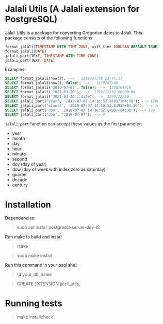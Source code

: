 # Jalali Utils (A Jalali extension for PostgreSQL)
Jalali Utils is a package for converting Gregorian dates to Jalali.
This package consists of the following functions:


```sql
format_jalali(TIMESTAMP WITH TIME ZONE, with_time BOOLEAN DEFAULT TRUE)
format_jalali(DATE)
jalali_part(TEXT, TIMESTAMP WITH TIME ZONE)
jalali_part(TEXT, DATE)
```

Examples:
```sql
SELECT format_jalali(now()); -->   1399/07/08 23:45:37
SELECT format_jalali(now(), false); -->   1399/07/08
SELECT format_jalali('2019-07-07', false); -->  1398/04/16
SELECT format_jalali('2021-03-20'); -->  1399/12/30 00:00:00
SELECT format_jalali('2021-03-20'::date); -->  1399/12/30
SELECT jalali_part('year', '2019-07-07 14:10:52.84937+04:30'); --> 1398
SELECT jalali_part('minute', '2019-07-07 14:10:52.84937+04:30'); --> 10
SELECT jalali_part('doy', '2019-07-07 14:10:52.84937+04:30'); --> 109
SELECT jalali_part('dow', '2019-07-07'); --> 4
```

`jalali_part` function can accept these values as the first parameter:
* year
* month
* day
* hour
* minute
* second
* doy (day of year)
* dow (day of week with index zero as saturday)
* quarter
* decade
* century

# Installation

Dependencies:
> sudo apt install postgresql-server-dev-12

Run make to build and install
> make

> sudo make install

Run this command in your psql shell:
> \d your_db_name

> CREATE EXTENSION jalali_utils;

# Running tests

> make installcheck
